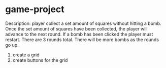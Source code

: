 # game-project
Description: player collect a set amount of squares without hitting a bomb. Once the set amount of squares have been collected, the player will advance to the next round. If a bomb has been clicked the player must restart. There are 3 rounds total. There will be more bombs as the rounds go up.

1. create a grid
2. create buttons for the grid  

